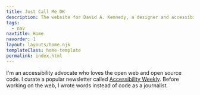 ```yaml
---
title: Just Call Me DK
description: The website for David A. Kennedy, a designer and accessibility advocate.
tags:
  - nav
navtitle: Home
navorder: 1
layout: layouts/home.njk
templateClass: home-template
permalink: index.html
---
```


I'm an accessibility advocate who loves the open web and open source code. I curate a popular newsletter called [Accessibility Weekly](https://a11yweekly.com/). Before working on the web, I wrote words instead of code as a journalist.
